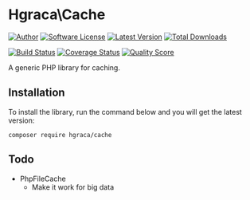 # Hgraca\Cache
[![Author](http://img.shields.io/badge/author-@hgraca-blue.svg?style=flat-square)](https://www.herbertograca.com)
[![Software License](https://img.shields.io/badge/license-MIT-blue.svg?style=flat-square)](LICENSE)
[![Latest Version](https://img.shields.io/github/release/hgraca/php-cache.svg?style=flat-square)](https://github.com/hgraca/php-cache/releases)
[![Total Downloads](https://img.shields.io/packagist/dt/hgraca/cache.svg?style=flat-square)](https://packagist.org/packages/hgraca/cache)

[![Build Status](https://img.shields.io/scrutinizer/build/g/hgraca/php-cache.svg?style=flat-square)](https://scrutinizer-ci.com/g/hgraca/php-cache/build)
[![Coverage Status](https://img.shields.io/scrutinizer/coverage/g/hgraca/php-cache.svg?style=flat-square)](https://scrutinizer-ci.com/g/hgraca/php-cache/code-structure)
[![Quality Score](https://img.shields.io/scrutinizer/g/hgraca/php-cache.svg?style=flat-square)](https://scrutinizer-ci.com/g/hgraca/php-cache)

A generic PHP library for caching.

## Installation

To install the library, run the command below and you will get the latest version:

```
composer require hgraca/cache
```

## Todo

- PhpFileCache
  - Make it work for big data
